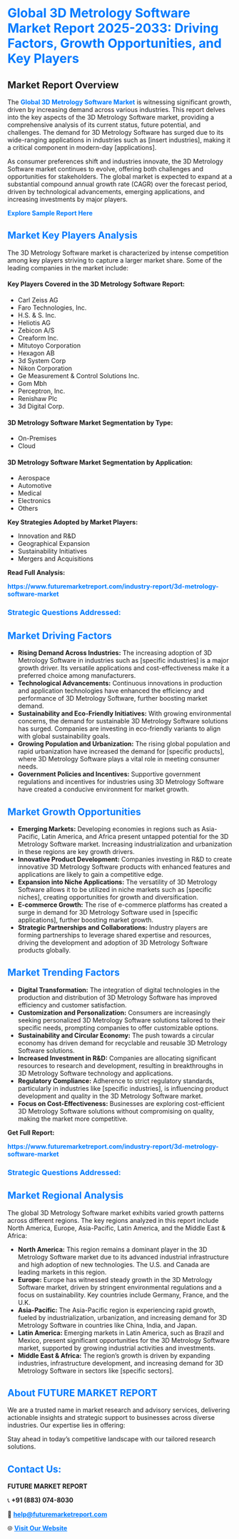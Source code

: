 <h1 style="color: #007BFF;">Global 3D Metrology Software Market Report 2025-2033: Driving Factors, Growth Opportunities, and Key Players</h1>

<section id="overview">
<h2>Market Report Overview</h2>
<p>The <a href="https://www.futuremarketreport.com/industry-report/3d-metrology-software-market" style="color: #007BFF; text-decoration: none;"><strong>Global 3D Metrology Software Market</strong></a> is witnessing significant growth, driven by increasing demand across various industries. This report delves into the key aspects of the 3D Metrology Software market, providing a comprehensive analysis of its current status, future potential, and challenges. The demand for 3D Metrology Software has surged due to its wide-ranging applications in industries such as [insert industries], making it a critical component in modern-day [applications].</p>
<p>As consumer preferences shift and industries innovate, the 3D Metrology Software market continues to evolve, offering both challenges and opportunities for stakeholders. The global market is expected to expand at a substantial compound annual growth rate (CAGR) over the forecast period, driven by technological advancements, emerging applications, and increasing investments by major players.</p>
</section>

<section id="overview">
<p><a href="https://www.futuremarketreport.com/request-sample/reportId=53238" style="color: #007BFF; text-decoration: none;"><strong>Explore Sample Report Here</strong></a></p>
</section>

<section id="key-players">
<h2 style="color: #007BFF;">Market Key Players Analysis</h2>
<p>The 3D Metrology Software market is characterized by intense competition among key players striving to capture a larger market share. Some of the leading companies in the market include:</p>
<h4>Key Players Covered in the 3D Metrology Software Report:</h4>
<ul><li>Carl Zeiss AG</li><li>Faro Technologies, Inc.</li><li>H.S. &amp; S. Inc.</li><li>Heliotis AG</li><li>Zebicon A/S</li><li>Creaform Inc.</li><li>Mitutoyo Corporation</li><li>Hexagon AB</li><li>3d System Corp</li><li>Nikon Corporation</li><li>Ge Measurement &amp; Control Solutions Inc.</li><li>Gom Mbh</li><li>Perceptron, Inc.</li><li>Renishaw Plc</li><li>3d Digital Corp.</li></ul>
<h4>3D Metrology Software Market Segmentation by Type:</h4>
<ul><li>On-Premises</li><li>Cloud</li></ul>

<h4>3D Metrology Software Market Segmentation by Application:</h4>
<ul><li>Aerospace</li><li>Automotive</li><li>Medical</li><li>Electronics</li><li>Others</li></ul>
<p><strong>Key Strategies Adopted by Market Players:</strong></p>
<ul>
<li>Innovation and R&D</li>
<li>Geographical Expansion</li>
<li>Sustainability Initiatives</li>
<li>Mergers and Acquisitions</li>
</ul>
</section>

<section>
<p><strong>Read Full Analysis: </strong></p><a href="https://www.futuremarketreport.com/industry-report/3d-metrology-software-market" style="color: #007BFF; text-decoration: none;"><strong>https://www.futuremarketreport.com/industry-report/3d-metrology-software-market</strong></a>
<h3 style="color: #007BFF;">Strategic Questions Addressed:</h3>
</section>

<section id="driving-factors">
<h2 style="color: #007BFF;">Market Driving Factors</h2>
<ul>
<li><strong>Rising Demand Across Industries:</strong> The increasing adoption of 3D Metrology Software in industries such as [specific industries] is a major growth driver. Its versatile applications and cost-effectiveness make it a preferred choice among manufacturers.</li>
<li><strong>Technological Advancements:</strong> Continuous innovations in production and application technologies have enhanced the efficiency and performance of 3D Metrology Software, further boosting market demand.</li>
<li><strong>Sustainability and Eco-Friendly Initiatives:</strong> With growing environmental concerns, the demand for sustainable 3D Metrology Software solutions has surged. Companies are investing in eco-friendly variants to align with global sustainability goals.</li>
<li><strong>Growing Population and Urbanization:</strong> The rising global population and rapid urbanization have increased the demand for [specific products], where 3D Metrology Software plays a vital role in meeting consumer needs.</li>
<li><strong>Government Policies and Incentives:</strong> Supportive government regulations and incentives for industries using 3D Metrology Software have created a conducive environment for market growth.</li>
</ul>
</section>

<section id="growth-opportunities">
<h2 style="color: #007BFF;">Market Growth Opportunities</h2>
<ul>
<li><strong>Emerging Markets:</strong> Developing economies in regions such as Asia-Pacific, Latin America, and Africa present untapped potential for the 3D Metrology Software market. Increasing industrialization and urbanization in these regions are key growth drivers.</li>
<li><strong>Innovative Product Development:</strong> Companies investing in R&D to create innovative 3D Metrology Software products with enhanced features and applications are likely to gain a competitive edge.</li>
<li><strong>Expansion into Niche Applications:</strong> The versatility of 3D Metrology Software allows it to be utilized in niche markets such as [specific niches], creating opportunities for growth and diversification.</li>
<li><strong>E-commerce Growth:</strong> The rise of e-commerce platforms has created a surge in demand for 3D Metrology Software used in [specific applications], further boosting market growth.</li>
<li><strong>Strategic Partnerships and Collaborations:</strong> Industry players are forming partnerships to leverage shared expertise and resources, driving the development and adoption of 3D Metrology Software products globally.</li>
</ul>
</section>

<section id="trending-factors">
<h2 style="color: #007BFF;">Market Trending Factors</h2>
<ul>
<li><strong>Digital Transformation:</strong> The integration of digital technologies in the production and distribution of 3D Metrology Software has improved efficiency and customer satisfaction.</li>
<li><strong>Customization and Personalization:</strong> Consumers are increasingly seeking personalized 3D Metrology Software solutions tailored to their specific needs, prompting companies to offer customizable options.</li>
<li><strong>Sustainability and Circular Economy:</strong> The push towards a circular economy has driven demand for recyclable and reusable 3D Metrology Software solutions.</li>
<li><strong>Increased Investment in R&D:</strong> Companies are allocating significant resources to research and development, resulting in breakthroughs in 3D Metrology Software technology and applications.</li>
<li><strong>Regulatory Compliance:</strong> Adherence to strict regulatory standards, particularly in industries like [specific industries], is influencing product development and quality in the 3D Metrology Software market.</li>
<li><strong>Focus on Cost-Effectiveness:</strong> Businesses are exploring cost-efficient 3D Metrology Software solutions without compromising on quality, making the market more competitive.</li>
</ul>
</section>

<section>
<p><strong>Get Full Report: </strong></p><a href="https://www.futuremarketreport.com/industry-report/3d-metrology-software-market" style="color: #007BFF; text-decoration: none;"><strong>https://www.futuremarketreport.com/industry-report/3d-metrology-software-market</strong></a>
<h3 style="color: #007BFF;">Strategic Questions Addressed:</h3>
</section>


<section id="regional-analysis">
<h2 style="color: #007BFF;">Market Regional Analysis</h2>
<p>The global 3D Metrology Software market exhibits varied growth patterns across different regions. The key regions analyzed in this report include North America, Europe, Asia-Pacific, Latin America, and the Middle East & Africa:</p>
<ul>
<li><strong>North America:</strong> This region remains a dominant player in the 3D Metrology Software market due to its advanced industrial infrastructure and high adoption of new technologies. The U.S. and Canada are leading markets in this region.</li>
<li><strong>Europe:</strong> Europe has witnessed steady growth in the 3D Metrology Software market, driven by stringent environmental regulations and a focus on sustainability. Key countries include Germany, France, and the U.K.</li>
<li><strong>Asia-Pacific:</strong> The Asia-Pacific region is experiencing rapid growth, fueled by industrialization, urbanization, and increasing demand for 3D Metrology Software in countries like China, India, and Japan.</li>
<li><strong>Latin America:</strong> Emerging markets in Latin America, such as Brazil and Mexico, present significant opportunities for the 3D Metrology Software market, supported by growing industrial activities and investments.</li>
<li><strong>Middle East & Africa:</strong> The region’s growth is driven by expanding industries, infrastructure development, and increasing demand for 3D Metrology Software in sectors like [specific sectors].</li>
</ul>
</section>

<footer>
<h2 style="color: #007BFF;">About FUTURE MARKET REPORT</h2>
<p>We are a trusted name in market research and advisory services, delivering actionable insights and strategic support to businesses across diverse industries. Our expertise lies in offering:</p>

<p>Stay ahead in today’s competitive landscape with our tailored research solutions.</p>

<h2 style="color: #007BFF;">Contact Us:</h2>
<p><strong>FUTURE MARKET REPORT</strong></p>
<p>📞 <strong>+91 (883) 074-8030</strong></p>
<p>📧 <strong><a href="mailto:help@futuremarketreport.com" style="color: #007BFF;">help@futuremarketreport.com</a></strong></p>
<p>🌐 <strong><a href="https://www.futuremarketreport.com/" style="color: #007BFF;">Visit Our Website</a></strong></p>
</footer>